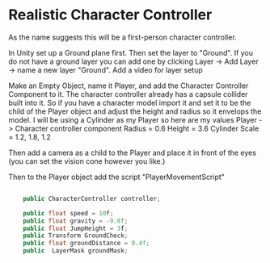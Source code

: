 # Realistic Character Controller

As the name suggests this will be a first-person character controller.

In Unity set up a Ground plane first. Then set the layer to "Ground". If you do not have a ground layer you can add one by clicking Layer -> Add Layer -> name a new layer "Ground".
         Add a video for layer setup


Make an Empty Object, name it Player, and add the Character Controller Component to it.
         The character controller already has a capsule collider built into it. So if you have a character model import it and set it to be the child of the Player object and adjust the height and radius so it envelops the model. I will be using a Cylinder as my Player so here are my values
         Player -> Character controller component
                  Radius = 0.6
                  Height = 3.6
         Cylinder 
                  Scale = 1.2, 1.8, 1.2

Then add a camera as a child to the Player and place it in front of the eyes (you can set the vision cone however you like.)

Then to the Player object add the script "PlayerMovementScript" 
```.cs

    public CharacterController controller;

    public float speed = 10f;
    public float gravity = -9.8f;
    public float JumpHeight = 3f;
    public Transform GroundCheck;
    public float groundDistance = 0.4f;
    public  LayerMask groundMask;


```

